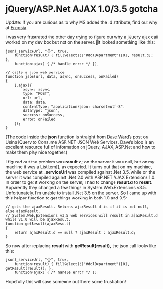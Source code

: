 # jQuery/ASP.Net AJAX 1.0/3.5 gotcha

Update: If you are curious as to why MS added the .d attribute, find out why at [Encosia](http://encosia.com/2009/02/10/a-breaking-change-between-versions-of-aspnet-ajax/).

I was very frustrated the other day trying to figure out why a jQuery ajax call worked on my dev box but not on the server.It looked something like this:

    json(_serviceUrl, "{}", true,
        function(result) { fillSelect($("#ddlDepartment")[0], result.d); },
        function(ajax) { /* handle error */ });
        
    // calls a json web service
    function json(url, data, async, onSuccess, onFailed)
    {
        $.ajax({
            async: async,
            type: "POST",
            url: url,
            data: data,
            contentType: "application/json; charset=utf-8",
            dataType: "json",
            success: onSuccess,
            error: onFailed
        });
    }

(The code inside the **json** function is straight from [Dave Ward’s](http://encosia.com/) post on [Using jQuery to Consume ASP.NET JSON Web Services](http://encosia.com/2008/03/27/using-jquery-to-consume-aspnet-json-web-services/). Dave’s blog is an excellent resource full of information on jQuery, AJAX, ASP.Net and how to make them play nice together.)

I figured out the problem was **result.d;** on the server it was null, but on my machine it was a ListItem[], as expected. It turns out that on my machine, the web service at _**serviceUrl** was compiled against .Net 3.5. while on the server it was compiled against .Net 2.0 with ASP.NET AJAX Extensions 1.0. In order to get it working on the server, I had to change **result.d** to **result**. Apparently they changed a few things in System.Web.Extensions v3.5. Unfortunately, I’m unable to install .Net 3.5 on the server. So I came up with this helper function to get things working in both 1.0 and 3.5:

    // gets the ajaxResult. Returns ajaxResult.d is if it is not null, else ajaxResult.
    // System.Web.Extensions v3.5 web services will result in ajaxResult.d while v1.0 will be ajaxResult.
    function getResult(ajaxResult)
    {
        return ajaxResult.d == null ? ajaxResult : ajaxResult.d;
    }

So now after replacing **result** with **getResult(result),** the json call looks like this:

    json(_serviceUrl, "{}", true,
        function(result) { fillSelect($("#ddlDepartment")[0], getResult(result)); },
        function(ajax) { /* handle error */ });

Hopefully this will save someone out there some frustration!
